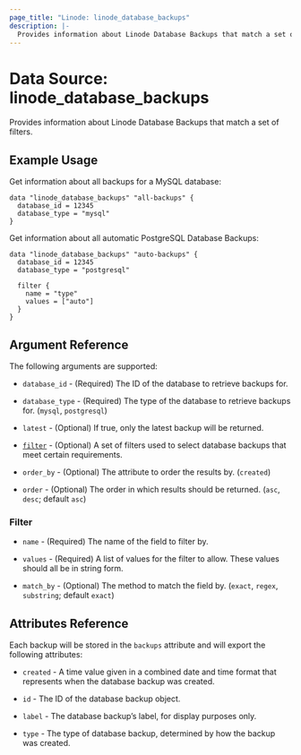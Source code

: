 ```yaml
---
page_title: "Linode: linode_database_backups"
description: |-
  Provides information about Linode Database Backups that match a set of filters.
---
```


# Data Source: linode\_database\_backups

Provides information about Linode Database Backups that match a set of filters.

## Example Usage

Get information about all backups for a MySQL database:

```hcl
data "linode_database_backups" "all-backups" {
  database_id = 12345
  database_type = "mysql"
}
```

Get information about all automatic PostgreSQL Database Backups:

```hcl
data "linode_database_backups" "auto-backups" {
  database_id = 12345
  database_type = "postgresql"
  
  filter {
    name = "type"
    values = ["auto"]
  }
}
```

## Argument Reference

The following arguments are supported:

* `database_id` - (Required) The ID of the database to retrieve backups for.

* `database_type` - (Required) The type of the database to retrieve backups for. (`mysql`, `postgresql`)

* `latest` - (Optional) If true, only the latest backup will be returned.

* [`filter`](#filter) - (Optional) A set of filters used to select database backups that meet certain requirements.

* `order_by` - (Optional) The attribute to order the results by. (`created`)

* `order` - (Optional) The order in which results should be returned. (`asc`, `desc`; default `asc`)

### Filter

* `name` - (Required) The name of the field to filter by.

* `values` - (Required) A list of values for the filter to allow. These values should all be in string form.

* `match_by` - (Optional) The method to match the field by. (`exact`, `regex`, `substring`; default `exact`)

## Attributes Reference

Each backup will be stored in the `backups` attribute and will export the following attributes:

* `created` - A time value given in a combined date and time format that represents when the database backup was created.

* `id` - The ID of the database backup object.

* `label` - The database backup’s label, for display purposes only.

* `type` - The type of database backup, determined by how the backup was created.
